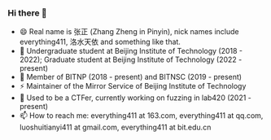 ### Hi there 👋

<!--
**everything411/everything411** is a ✨ _special_ ✨ repository because its `README.md` (this file) appears on your GitHub profile.

Here are some ideas to get you started:

- 🔭 I’m currently working on ...
- 🌱 I’m currently learning ...
- 👯 I’m looking to collaborate on ...
- 🤔 I’m looking for help with ...
- 💬 Ask me about ...
- 😄 Pronouns: ...
- ⚡ Fun fact: ...
-->

- 😄 Real name is 张正 (Zhang Zheng in Pinyin), nick names include everything411, 洛水天依 and something like that.
- 🌱 Undergraduate student at Beijing Institute of Technology (2018 - 2022); Graduate student at Beijing Institute of Technology (2022 - present)
- 👯 Member of BITNP (2018 - present) and BITNSC (2019 - present)
- ⚡ Maintainer of the Mirror Service of Beijing Institute of Technology
- 🔭 Used to be a CTFer, currently working on fuzzing in lab420 (2021 - present)
- 📫 How to reach me: everything411 at 163.com, everything411 at qq.com, luoshuitianyi411 at gmail.com, everything411 at bit.edu.cn
